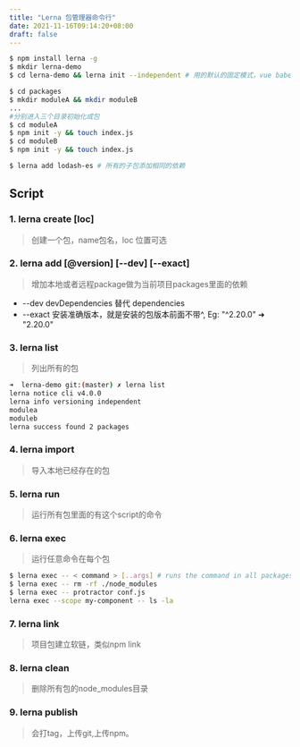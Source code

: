 ```yaml
---
title: "Lerna 包管理器命令行"
date: 2021-11-16T09:14:20+08:00
draft: false
---
```


```bash
$ npm install lerna -g
$ mkdir lerna-demo
$ cd lerna-demo && lerna init --independent # 用的默认的固定模式，vue babel等都是这个

$ cd packages
$ mkdir moduleA && mkdir moduleB
...
#分别进入三个目录初始化成包
$ cd moduleA
$ npm init -y && touch index.js
$ cd moduleB
$ npm init -y && touch index.js

$ lerna add lodash-es # 所有的子包添加相同的依赖
```

## Script

### 1. lerna create <name> [loc]

> 创建一个包，name包名，loc 位置可选


### 2. lerna add <package>[@version] [--dev] [--exact]

> 增加本地或者远程package做为当前项目packages里面的依赖

- --dev devDependencies 替代 dependencies
- --exact 安装准确版本，就是安装的包版本前面不带^, Eg: "^2.20.0" ➜ "2.20.0"

### 3. lerna list
> 列出所有的包

```sh
➜  lerna-demo git:(master) ✗ lerna list
lerna notice cli v4.0.0
lerna info versioning independent
modulea
moduleb
lerna success found 2 packages
```

### 4. lerna import
> 导入本地已经存在的包

### 5. lerna run
> 运行所有包里面的有这个script的命令

### 6. lerna exec

> 运行任意命令在每个包

```sh
$ lerna exec -- < command > [..args] # runs the command in all packages
$ lerna exec -- rm -rf ./node_modules
$ lerna exec -- protractor conf.js
lerna exec --scope my-component -- ls -la
```

### 7. lerna link
> 项目包建立软链，类似npm link

### 8. lerna clean
> 删除所有包的node_modules目录

### 9. lerna publish

> 会打tag，上传git,上传npm。